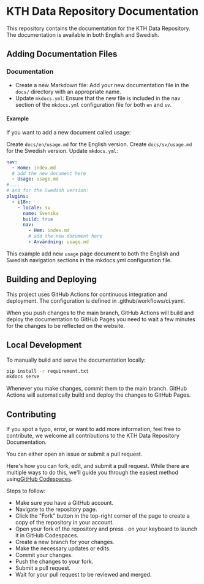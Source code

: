# KTH Data Repository Documentation

This repository contains the documentation for the KTH Data Repository. The documentation is available in both English and Swedish.

## Adding Documentation Files

### Documentation

- Create a new Markdown file: Add your new documentation file in the `docs/` directory with an appropriate name.
- Update `mkdocs.yml`: Ensure that the new file is included in the nav section of the `mkdocs.yml` configuration file for both `en` and `sv`.

#### Example

If you want to add a new document called usage:

Create `docs/en/usage.md` for the English version.
Create `docs/sv/usage.md` for the Swedish version.
Update `mkdocs.yml`:

```yaml
nav:
  - Home: index.md
  # add the new document here
  - Usage: usage.md
# ...
# and for the Swedish version:
plugins:
  - i18n:
    - locale: sv
      name: Svenska
      build: true
      nav:
        - Hem: index.md
        # add the new document here
        - Användning: usage.md
```

This example add new `usage` page document to both the English and Swedish navigation sections in the mkdocs.yml configuration file.

## Building and Deploying

This project uses GitHub Actions for continuous integration and deployment. The configuration is defined in .github/workflows/ci.yaml.

When you push changes to the main branch, GitHub Actions will build and deploy the documentation to GitHub Pages you need to wait a few minutes for the changes to be reflected on the website.

## Local Development

To manually build and serve the documentation locally:

```bash
pip install -r requirement.txt
mkdocs serve
```

Whenever you make changes, commit them to the main branch. GitHub Actions will automatically build and deploy the changes to GitHub Pages.

## Contributing

If you spot a typo, error, or want to add more information, feel free to contribute, we welcome all contributions to the KTH Data Repository Documentation.

You can either open an issue or submit a pull request.

Here's how you can fork, edit, and submit a pull request. While there are multiple ways to do this, we'll guide you through the easiest method using[GitHub Codespaces](https://github.com/features/codespaces).

Steps to follow:

- Make sure you have a GitHub account.
- Navigate to the repository page.
- Click the "Fork" button in the top-right corner of the page to create a copy of the repository in your account.
- Open your fork of the repository and press . on your keyboard to launch it in GitHub Codespaces.
- Create a new branch for your changes.
- Make the necessary updates or edits.
- Commit your changes.
- Push the changes to your fork.
- Submit a pull request.
- Wait for your pull request to be reviewed and merged.
